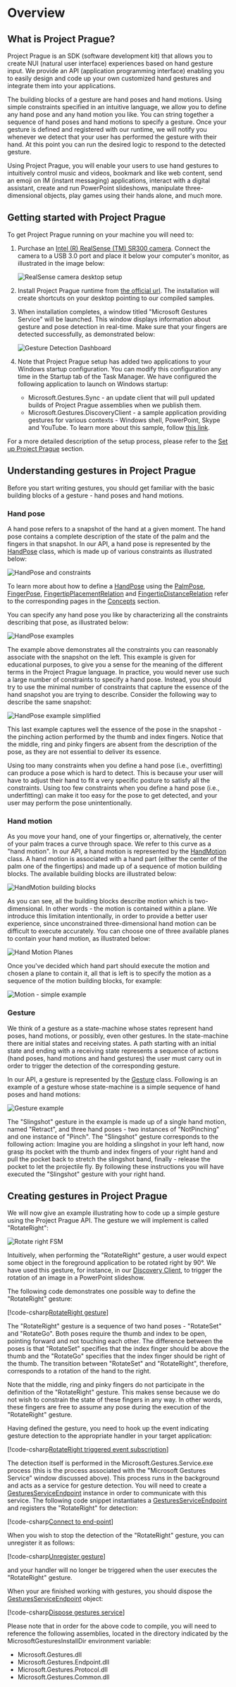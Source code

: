 # Overview

## What is Project Prague?

Project Prague is an SDK (software development kit) that allows you to create NUI (natural user interface) experiences based on hand gesture input. We provide an API (application programming interface) enabling you to easily design and code up your own customized hand gestures and integrate them into your applications.

The building blocks of a gesture are hand poses and hand motions. Using simple constraints specified in an intuitive language, we allow you to define any hand pose and any hand motion you like. You can string together a sequence of hand poses and hand motions to specify a gesture. Once your gesture is defined and registered with our runtime, we will notify you whenever we detect that your user has performed the gesture with their hand. At this point you can run the desired logic to respond to the detected gesture.

Using Project Prague, you will enable your users to use hand gestures to intuitively control music and videos, bookmark and like web content, send an emoji on IM (instant messaging) applications, interact with a digital assistant, create and run PowerPoint slideshows, manipulate three-dimensional objects, play games using their hands alone, and much more.

## Getting started with Project Prague

To get Project Prague running on your machine you will need to:

1. Purchase an [Intel (R) RealSense (TM) SR300 camera](https://click.intel.com/intelrealsense-developer-kit-featuring-sr300.html). Connect the camera to a USB 3.0 port and place it below your computer's monitor, as illustrated in the image below:
    
    ![RealSense camera desktop setup](Images\RealSenseDesktopSetup.png)

1. Install Project Prague runtime from [the official url](http://aka.ms/gestures/setup). The installation will create shortcuts on your desktop pointing to our compiled samples.

1. When installation completes, a window titled "Microsoft Gestures Service" will be launched. This window displays information about gesture and pose detection in real-time.  Make sure that your fingers are detected successfully, as demonstrated below:

    ![Gesture Detection Dashboard](Images\MicrosoftGesturesService.png)

1. Note that Project Prague setup has added two applications to your Windows startup configuration. You can modify this configuration any time in the Startup tab of the Task Manager. We have configured the following application to launch on Windows startup: 

    * Microsoft.Gestures.Sync - an update client that will pull updated builds of Project Prague assemblies when we publish them.
    * Microsoft.Gestures.DiscoveryClient - a sample application providing gestures for various contexts - Windows shell, PowerPoint, Skype and YouTube. To learn more about this sample, follow [this link](https://review.docs.microsoft.com/en-us/gestures).

For a more detailed description of the setup process, please refer to the [Set up Project Prague](overview-set-up-project-prague.md) section.

## Understanding gestures in Project Prague

Before you start writing gestures, you should get familiar with the basic building blocks of a gesture - hand poses and hand motions.

### Hand pose

A hand pose refers to a snapshot of the hand at a given moment. The hand pose contains a complete description of the state of the palm and the fingers in that snapshot. In our API, a hand pose is represented by the [HandPose](https://review.docs.microsoft.com/en-us/gestures) class, which is made up of various constraints as illustrated below:

![HandPose and constraints](Images\HandPoseAndConstraints.png)

To learn more about how to define a [HandPose](https://review.docs.microsoft.com/en-us/gestures) using the [PalmPose](https://review.docs.microsoft.com/en-us/gestures), [FingerPose](https://review.docs.microsoft.com/en-us/gestures), [FingertipPlacementRelation](https://review.docs.microsoft.com/en-us/gestures) and [FingertipDistanceRelation](https://review.docs.microsoft.com/en-us/gestures) refer to the corresponding pages in the [Concepts](https://review.docs.microsoft.com/en-us/gestures) section.

You can specify any hand pose you like by characterizing all the constraints describing that pose, as illustrated below:

![HandPose examples](Images\HandPoseExample.png)

The example above demonstrates all the constraints you can reasonably associate with the snapshot on the left. This example is given for educational purposes, to give you a sense for the meaning of the different terms in the Project Prague language. In practice, you would never use such a large number of constraints to specify a hand pose. Instead, you should try to use the minimal number of constraints that capture the essence of the hand snapshot you are trying to describe. Consider the following way to describe the same snapshot:

![HandPose example simplified](Images\HandPoseExampleSimplified.png)

This last example captures well the essence of the pose in the snapshot - the pinching action performed by the thumb and index fingers. Notice that the middle, ring and pinky fingers are absent from the description of the pose, as they are not essential to deliver its essence.

Using too many constraints when you define a hand pose (i.e., overfitting) can produce a pose which is hard to detect. This is because your user will have to adjust their hand to fit a very specific posture to satisfy all the constraints. Using too few constraints when you define a hand pose (i.e., underfitting) can make it too easy for the pose to get detected, and your user may perform the pose unintentionally.

### Hand motion

As you move your hand, one of your fingertips or, alternatively, the center of your palm traces a curve through space. We refer to this curve as a "hand motion". In our API, a hand motion is represented by the [HandMotion](https://review.docs.microsoft.com/en-us/gestures) class. A hand motion is associated with a hand part (either the center of the palm one of the fingertips) and made up of a sequence of motion building blocks. The available building blocks are illustrated below:

![HandMotion building blocks](Images\HandMotionScript.png)

As you can see, all the building blocks describe motion which is two-dimensional. In other words - the motion is contained within a plane. We introduce this limitation intentionally, in order to provide a better user experience, since unconstrained three-dimensional hand motion can be difficult to execute accurately. You can choose one of three available planes to contain your hand motion, as illustrated below:

![Hand Motion Planes](Images\MotionPlanes.png)

Once you've decided which hand part should execute the motion and chosen a plane to contain it, all that is left is to specify the motion as a sequence of the motion building blocks, for example:

![Motion - simple example](Images\MotionExample.png)

### Gesture

We think of a gesture as a state-machine whose states represent hand poses, hand motions, or possibly, even other gestures. In the state-machine there are initial states and receiving states. A path starting with an initial state and ending with a receiving state represents a sequence of actions (hand poses, hand motions and hand gestures) the user must carry out in order to trigger the detection of the corresponding gesture.

In our API, a gesture is represented by the [Gesture](https://review.docs.microsoft.com/en-us/gestures) class. Following is an example of a gesture whose state-machine is a simple sequence of hand poses and hand motions:

![Gesture example](Images\GestureExample.png)

The "Slingshot" gesture in the example is made up of a single hand motion, named "Retract", and three hand poses - two instances of "NotPinching" and one instance of "Pinch". The "Slingshot" gesture corresponds to the following action: Imagine you are holding a slingshot in your left hand, now grasp its pocket with the thumb and index fingers of your right hand and pull the pocket back to stretch the slingshot band, finally - release the pocket to let the projectile fly. By following these instructions you will have executed the "Slingshot" gesture with your right hand.

## Creating gestures in Project Prague

We will now give an example illustrating how to code up a simple gesture using the Project Prague API. The gesture we will implement is called "RotateRight":

![Rotate right FSM](Images\RotateRightFsm.png)

Intuitively, when performing the "RotateRight" gesture, a user would expect some object in the foreground application to be rotated right by 90°. We have used this gesture, for instance, in our [Discovery Client](https://review.docs.microsoft.com/en-us/gestures), to trigger the rotation of an image in a PowerPoint slideshow.

The following code demonstrates one possible way to define the "RotateRight" gesture:

[!code-csharp[RotateRight gesture](CodeSnippets\RotateRightGesture.cs)]

The "RotateRight" gesture is a sequence of two hand poses - "RotateSet" and "RotateGo". Both poses require the thumb and index to be open, pointing forward and not touching each other. The difference between the poses is that "RotateSet" specifies that the index finger should be above the thumb and the "RotateGo" specifies that the index finger should be right of the thumb. The transition between "RotateSet" and "RotateRight", therefore, corresponds to a rotation of the hand to the right.

Note that the middle, ring and pinky fingers do not participate in the definition of the "RotateRight" gesture. This makes sense because we do not wish to constrain the state of these fingers in any way. In other words, these fingers are free to assume any pose during the execution of the "RotateRight" gesture.

Having defined the gesture, you need to hook up the event indicating gesture detection to the appropriate handler in your target application:

[!code-csharp[RotateRight triggered event subscription](CodeSnippets\RotateRightTriggeredEvent.cs)]

The detection itself is performed in the Microsoft.Gestures.Service.exe process (this is the process associated with the "Microsoft Gestures Service" window discussed above). This process runs in the background and acts as a service for gesture detection. You will need to create a [GesturesServiceEndpoint](https://review.docs.microsoft.com/en-us/gestures) instance in order to communicate with this service. The following code snippet instantiates a [GesturesServiceEndpoint](https://review.docs.microsoft.com/en-us/gestures) and registers the "RotateRight" for detection:

[!code-csharp[Connect to end-point](CodeSnippets\ConnectToEndPoint.cs)]

When you wish to stop the detection of the "RotateRight" gesture, you can unregister it as follows:

[!code-csharp[Unregister gesture](CodeSnippets\UnregisterGesture.cs)]

and your handler will no longer be triggered when the user executes the "RotateRight" gesture.

When your are finished working with gestures, you should dispose the [GesturesServiceEndpoint](https://review.docs.microsoft.com/en-us/gestures) object:

[!code-csharp[Dispose gestures service](CodeSnippets\DisposeGesturesService.cs)]

Please note that in order for the above code to compile, you will need to reference the following assemblies, located in the directory indicated by the MicrosoftGesturesInstallDir environment variable:

* Microsoft.Gestures.dll
* Microsoft.Gestures.Endpoint.dll
* Microsoft.Gestures.Protocol.dll
* Microsoft.Gestures.Common.dll